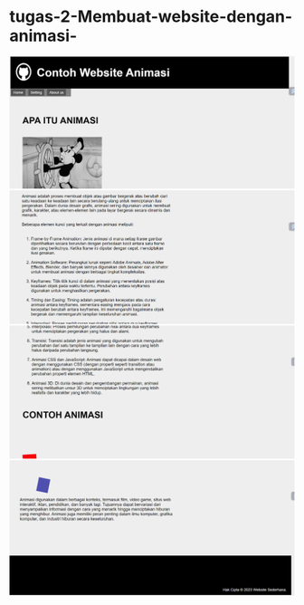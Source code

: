 # tugas-2-Membuat-website-dengan-animasi-
![Screenshot](web2.png)
![Screenshot](web2.1.png)
![Screenshot](web2.2.png)
![Screenshot](web2.3.png)
